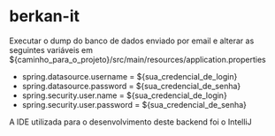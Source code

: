 # berkan-it

Executar o dump do banco de dados enviado por email e alterar as seguintes variáveis em ${caminho_para_o_projeto}/src/main/resources/application.properties
- spring.datasource.username = ${sua_credencial_de_login}
- spring.datasource.password = ${sua_credencial_de_senha}
- spring.security.user.name = ${sua_credencial_de_login}
- spring.security.user.password = ${sua_credencial_de_senha}

A IDE utilizada para o desenvolvimento deste backend foi o IntelliJ
